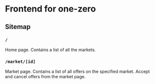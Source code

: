 # Frontend for one-zero

## Sitemap

### `/`

Home page. Contains a list of all the markets.

### `/market/[id]`

Market page. Contains a list of all offers on the specified market. Accept and
cancel offers from the market page.
